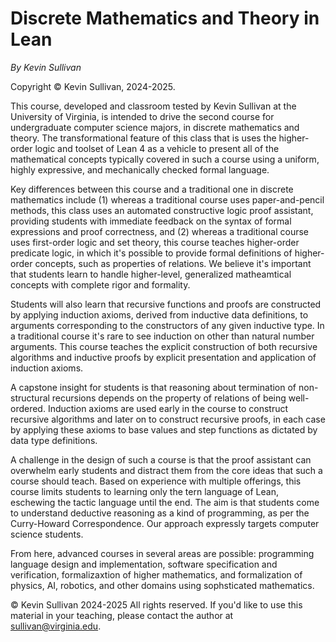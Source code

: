 # Discrete Mathematics and Theory in Lean

*By Kevin Sullivan*

Copyright &copy; Kevin Sullivan, 2024-2025.

This course, developed and classroom tested by Kevin Sullivan at the University of Virginia,  is intended to drive the second course for undergraduate computer science majors, in discrete mathematics and theory. The transformational feature of this class that is uses the higher-order logic and toolset of Lean 4 as a vehicle to present all of the mathematical concepts typically covered in such a course using a uniform, highly expressive, and mechanically checked formal language.

Key differences between this course and a traditional one in discrete mathematics include (1) whereas a traditional course uses paper-and-pencil methods, this class uses an automated constructive logic proof assistant, providing students with immediate feedback on the syntax of formal expressions and proof correctness, and (2) whereas a traditional course uses first-order logic and set theory, this course teaches higher-order predicate logic, in which it's possible to provide formal definitions of higher-order concepts, such as properties of relations. We believe it's important that students learn to handle higher-level, generalized matheamtical concepts with complete rigor and formality.

Students will also learn that recursive functions and proofs are constructed by applying induction axioms, derived from inductive data definitions, to arguments corresponding to the constructors of any given inductive type. In a traditional course it's rare to see induction on other than natural number arguments. This course teaches the explicit construction of both recursive algorithms and inductive proofs by explicit presentation and application of induction axioms.

A capstone insight for students is that reasoning about termination of non-structural recursions depends on the property of relations of being well-ordered. Induction axioms are used early in the course to construct recursive algorithms and later on to construct recursive proofs, in each case by applying these axioms to base values and step functions as dictated by data type definitions.

A challenge in the design of such a course is that the proof assistant can overwhelm early students and distract them from the core ideas that such a course should teach. Based on experience with multiple offerings, this course limits students to learning only the tern language of Lean, eschewing the tactic language until the end. The aim is that students come to understand deductive reasoning as a kind of programming, as per the Curry-Howard Correspondence. Our approach expressly targets computer science students.

 From here, advanced courses in several areas are possible: programming language design and implementation, software specification and verification, formalizaxtion of higher mathematics, and formalization of physics, AI, robotics, and other domains using sophsticated mathematics.

 &copy; Kevin Sullivan 2024-2025 All rights reserved. If you'd like to use this material in your teaching, please contact the author at sullivan@virginia.edu.